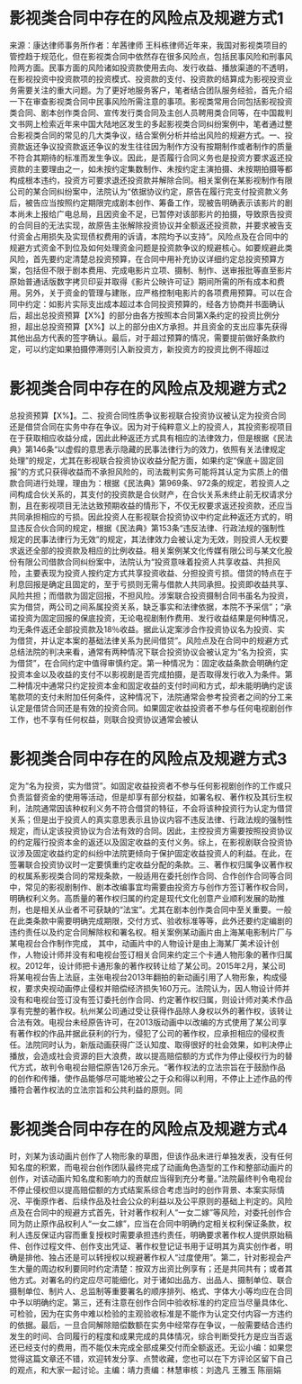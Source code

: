 # 影视类合同中存在的风险点及规避方式1

来源：康达律师事务所作者：牟茜律师 王科栋律师近年来，我国对影视类项目的管控趋于规范化，但在影视类合同中依然存在很多风险点，包括民事风险和刑事风险两方面。民事方面的风险诸如投资款使用去向、发行收益、播放渠道的不透明，在影视投资中投资款项的投资模式、投资款的支付、投资款的结算成为影视投资业务需要关注的重大问题。为了更好地服务客户，笔者结合团队服务经验，首先介绍一下在审查影视类合同中民事风险所需注意的事项。影视类常用合同包括影视投资类合同、剧本创作类合同、宣传发行类合同及主创人员聘用类合同等，在中国裁判文书网上检索近年来中国大陆地区发生的多起影视类合同纠纷案例中，笔者通过整合影视类合同的常见的几大类争议，结合案例分析并给出风险的规避方式。一、投资款返还争议投资款返还争议的发生往往因为制作方没有按期制作或者制作的质量不符合其期待的标准而发生争议。因此，是否履行合同义务也是投资方要求返还投资款的主要理由之一，如未按约定集数制作、未按约定主演拍摄、未按期拍摄等都构成根本违约，投资方可要求退还投资款并解除合同。相关案例在某影视制作有限公司的某合同纠纷案中，法院认为“依据协议约定，原告在履行完支付投资款义务后，被告应当按照约定期限完成剧本创作、筹备工作，现被告明确表示该影片的剧本尚未上报给广电总局，且因资金不足，已暂停对该部影片的拍摄，导致原告投资的合同目的无法实现，故原告主张解除投资协议并全额返还投资款，并要求被告支付资金占用损失及实现债权费用的诉请，本院均予以支持”。风险点及在合同中的规避方式资金不到位及如何处理资金问题是投资款争议的规避核心。如要规避此类风险，首先要约定清楚总投资预算，在合同中用补充协议详细约定总投资预算方案，包括但不限于剧本费用、完成电影片立项、摄制、制作、送审报批等直至影片原始普通话版数字拷贝印妥并取得《影片公映许可证》期间所需的所有成本和费用。另外，关于资金的管理与建账，应严格控制电影片的各项费用预算。可以在合同中约定：如影片实际支出成本超过本合同投资预算的，经各方协商并书面确认后，超出总投资预算【X%】的部分由各方按照本合同第X条约定的投资比例分担，超出总投资预算【X%】以上的部分由X方承担。并且资金的支出应事先获得其他出品方代表的签字确认。最后，对于超过预算的情况，需要提前做好条款约定，可以约定如果拍摄停滞则引入新投资方，新投资方的投资比例不得超过

# 影视类合同中存在的风险点及规避方式2

总投资预算【X%】。二、投资合同性质争议影视联合投资协议被认定为投资合同还是借贷合同在实务中存在争议。因为对于纯粹意义上的投资人，其投资影视项目在于获取相应收益分成，因此此种返还方式具有相应的法律效力，但是根据《民法典》第146条“以虚假的意思表示隐藏的民事法律行为的效力，依照有关法律规定处理”的规定，尤其在影视联合投资协议收益分配方面，如果约定“保底＋固定回报”的方式只获得收益而不承担风险的，司法裁判实务可能将其认定为实质上的借款合同进行处理，理由为：根据《民法典》第969条、972条的规定，若投资人之间构成合伙关系的，其支付的投资款是合伙财产，在合伙关系未终止前无权请求分割，且在影视项目无法达致预期收益的情形下，不仅无权要求返还投资款，还应当共同承担相应的亏损。因此投资人在影视联合投资协议中约定此种返还方式的，明显违反合伙合同的规定，根据《民法典》第153条“违反法律、行政法规的强制性规定的民事法律行为无效”的规定，其法律效力会被认定为无效，则投资人无权要求返还全部的投资款及相应的比例收益。相关案例某文化传媒有限公司与某文化股份有限公司借款合同纠纷案中，法院认为“投资意味着投资人共享收益、共担风险，主要表现为投资人按约定方式共享投资收益、分担投资亏损。借贷的特点在于利息回报是确定且固定的，至于亏损则无需与借款人共同承担。投资即收益共享、风险共担；而借款为固定回报，不担风险。涉案联合投资摄制合同书虽名为投资，实为借贷，两公司之间系属投资关系，缺乏事实和法律依据，本院不予采信”；“承诺投资为固定回报的保底投资，无论电视剧制作费用、发行收益结果是何种情况，均无条件返还全部投资款及18％收益。据此认定案涉合作投资协议名为投资、实为借贷，并认定本案的基础法律关系为民间借贷”。风险点及在合同中的规避方式总结法院的判决来看，通常有两种情况下联合投资协议会被认定为“名为投资，实为借贷”，在合同约定中值得审慎约定。第一种情况为：固定收益条款会明确约定投资本金以及收益的支付不以影视剧是否完成拍摄，是否取得发行收入为条件。第二种情况中通常只约定投资本金和固定收益的支付时间和方式，却未能明确约定该笔款项的支付未附加任何条件，这种情况下，法院通常会参考投资者之间的分工来认定是借贷合同还是有效的投资合同。如果固定收益投资者不参与任何电视剧创作工作，也不享有任何权益，则联合投资协议通常会被认

# 影视类合同中存在的风险点及规避方式3

定为“名为投资，实为借贷”。如固定收益投资者不参与任何影视剧创作的工作或只负责监督资金的使用等活动，但是却享有部分权益，如署名权、著作权及其衍生权利，法院通常因该种权利义务不符合借贷的特征，不会将该种投资行为认定为借贷关系；但是出于投资人的真实意思表示且协议内容不违反法律、行政法规的强制性规定，而认定该投资协议为合法有效的合同。因此，主控投资方需要按照投资协议的约定履行投资本金的返还以及固定收益的支付义务。综上，在影视剧联合投资协议涉及固定收益约定的纠纷中法院更倾向于保护固定收益投资人的利益。在此，在签署联合投资协议时一定要慎重约定收益分配的条款。三、著作权归属争议著作权的权属系影视类合同的常规条款，一般适用在委托创作合同、合作创作合同等合同中，常见的影视剧制作、剧本改编事宜均需要由投资方与创作方签订著作权合同，明确权利义务。高质量的著作权归属的约定是现代文化创意产业顺利发展的助推剂，也是相关从业者不可获缺的“法宝”。尤其在剧本创作类合同中至关重要。一般在此类条款中需要明确完成期限，交付方式、验收标准等等，此外还要约定编剧的违约责任以及约定合同解除权和署名权。相关案例某动画片由上海某电影制片厂与某电视台合作制作完成， 其中，动画片中的人物设计是由上海某厂美术设计创作，人物设计师并没有和电视台签订相关合同来约定三个卡通人物形象的著作归属权。2012年，设计师把卡通形象的著作权转让给了某公司。2015年2月，某公司将某电视台告上法庭，主张电视台2013年翻拍的新动画引用了人物形象，构成侵权，要求央视动画停止侵权并赔偿经济损失160万元。法院认为，因人物设计师并没有和电视台签订没有签订委托创作合同、约定著作权归属，则设计师对美术作品享有完整的著作权。杭州某公司通过受让获得作品除人身权以外的著作权，该转让合法有效。电视台未经原告许可，在2013版动画中以改编的方式使用了某公司享有著作权的作品并据此获利的行为，侵犯了公司的著作权，应承担相应的侵权责任。法院同时认为，新版动画获得广泛认知度、取得很好的社会效果，如判决停止播放，会造成社会资源的巨大浪费，故以提高赔偿额的方式作为停止侵权行为的替代方式，故判令电视台赔偿原告126万余元。“著作权法的立法宗旨在于鼓励作品的创作和传播，使作品能够尽可能地被公之于众和得以利用，不停止上述作品的传播符合著作权法的立法宗旨和公共利益的原则。同

# 影视类合同中存在的风险点及规避方式4

时，刘某为该动画片创作了人物形象的草图，但该作品未进行单独发表，没有任何知名度的积累，而电视台创作团队最终完成了动画角色造型的工作和整部动画片的创作，对该动画片知名度和影响力的贡献应当得到充分考量。”法院最终判令电视台不停止侵权但以提高赔偿额的方式结案系综合考虑当时的创作背景、本案实际情况、平衡原作者、后续作品及社会公众的利益以及公平原则的基础上判定的。风险点及在合同中的规避方式首先，针对著作权利人“一女二嫁”等风险，对委托创作合同为防止原作品权利人“一女二嫁”，应当在合同中明确约定相关权利保证条款，权利人违反保证内容而重复授权时需要承担违约责任，明确要求著作权人提供原始稿件、创作过程文件、创作支出凭证、著作权登记证书用于证明其为真实创作者，明确是排他、独占还是可以转授权以规避著作权人“过度使用”。第二，针对影视会产生大量的周边权利要同时约定清楚：按双方出资比例享有；还是共同共有；或者其他方式。对署名的约定应尽可能细化，对于诸如出品方、出品人、摄制单位、联合摄制单位、制片人、总监制等重要署名的顺序排列、格式、字体大小等均应在合同中予以明确约定。第三，还有注意在创作合同中验收标准的约定应当尽量具体化、可检验，因为在实务中难以检验的主观验收标准是不能作为认定交付内容一方违约的依据。最后，一旦合同解除赔偿数额在实务中经常存在争议，一般需要结合违约发生的时间、合同履行的程度和成果完成的具体情况，综合判断受托方是应当否返还已经支付的费用，而不能仅未完成全部成果交付而全额返还。无讼小编：如果您觉得这篇文章还不错，欢迎转发分享、点赞收藏，您也可以在下方评论区留下自己的观点，和大家一起讨论。主编：靖力责编：林慧审核：刘逸凡 王雅玉 陈丽娟 

